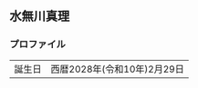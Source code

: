 ## 水無川真理

### プロファイル

|        |                             |
|--------|-----------------------------|
| 誕生日 | 西暦2028年(令和10年)2月29日 |
